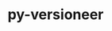 ---
title: "py-versioneer"
layout: cache
categories: [package, v0.19]
meta: {"versions": ["0.26"], "compilers": ["gcc@=11.1.0", "gcc@=7.3.1", "gcc@=7.5.0", "oneapi@=2022.1.0"], "oss": ["amzn2", "ubuntu18.04", "ubuntu20.04"], "platforms": ["linux"], "targets": ["x86_64", "x86_64_v3"], "stacks": ["data-vis-sdk", "e4s", "e4s-oneapi", "ml-cpu", "ml-cuda", "ml-rocm", "radiuss"], "num_specs": 6, "num_specs_by_stack": {"ml-cuda": 1, "ml-rocm": 1, "ml-cpu": 1, "data-vis-sdk": 1, "radiuss": 1, "e4s": 2, "e4s-oneapi": 1}}
spec_details: [{"hash": "ryliz6rsb2qe73ox2yccwggw2i2jymqr", "compiler": "gcc@=7.3.1", "versions": ["0.26"], "os": "amzn2", "platform": "linux", "target": "x86_64_v3", "variants": ["build_system=python_pip"], "stacks": ["ml-cuda", "ml-rocm", "ml-cpu"], "size": "-", "tarball": "https://binaries.spack.io/releases/v0.19/build_cache/linux-amzn2-x86_64_v3/gcc-7.3.1/py-versioneer-0.26/linux-amzn2-x86_64_v3-gcc-7.3.1-py-versioneer-0.26-ryliz6rsb2qe73ox2yccwggw2i2jymqr.spack"}, {"hash": "gpiu62w7vo5a5tuos4yybhippoogihc2", "compiler": "gcc@=7.5.0", "versions": ["0.26"], "os": "ubuntu18.04", "platform": "linux", "target": "x86_64", "variants": ["build_system=python_pip"], "stacks": ["data-vis-sdk"], "size": "-", "tarball": "https://binaries.spack.io/releases/v0.19/build_cache/linux-ubuntu18.04-x86_64/gcc-7.5.0/py-versioneer-0.26/linux-ubuntu18.04-x86_64-gcc-7.5.0-py-versioneer-0.26-gpiu62w7vo5a5tuos4yybhippoogihc2.spack"}, {"hash": "ou3d6git2kxcbxhm2zobjma3izzsw3oc", "compiler": "gcc@=7.5.0", "versions": ["0.26"], "os": "ubuntu18.04", "platform": "linux", "target": "x86_64", "variants": ["build_system=python_pip"], "stacks": ["radiuss"], "size": "-", "tarball": "https://binaries.spack.io/releases/v0.19/build_cache/linux-ubuntu18.04-x86_64/gcc-7.5.0/py-versioneer-0.26/linux-ubuntu18.04-x86_64-gcc-7.5.0-py-versioneer-0.26-ou3d6git2kxcbxhm2zobjma3izzsw3oc.spack"}, {"hash": "js7yuwkskooe5bfda23qtohq3puz6idz", "compiler": "gcc@=11.1.0", "versions": ["0.26"], "os": "ubuntu20.04", "platform": "linux", "target": "x86_64", "variants": ["build_system=python_pip"], "stacks": ["e4s"], "size": "-", "tarball": "https://binaries.spack.io/releases/v0.19/build_cache/linux-ubuntu20.04-x86_64/gcc-11.1.0/py-versioneer-0.26/linux-ubuntu20.04-x86_64-gcc-11.1.0-py-versioneer-0.26-js7yuwkskooe5bfda23qtohq3puz6idz.spack"}, {"hash": "itrrqjijfgni6gpcpoqtuh7axvv3dcby", "compiler": "gcc@=11.1.0", "versions": ["0.26"], "os": "ubuntu20.04", "platform": "linux", "target": "x86_64", "variants": ["build_system=python_pip"], "stacks": ["e4s"], "size": "-", "tarball": "https://binaries.spack.io/releases/v0.19/build_cache/linux-ubuntu20.04-x86_64/gcc-11.1.0/py-versioneer-0.26/linux-ubuntu20.04-x86_64-gcc-11.1.0-py-versioneer-0.26-itrrqjijfgni6gpcpoqtuh7axvv3dcby.spack"}, {"hash": "oxapgdh7mmrnvqlvmhcrgxh6qfqhpo5a", "compiler": "oneapi@=2022.1.0", "versions": ["0.26"], "os": "ubuntu20.04", "platform": "linux", "target": "x86_64", "variants": ["build_system=python_pip"], "stacks": ["e4s-oneapi"], "size": "-", "tarball": "https://binaries.spack.io/releases/v0.19/build_cache/linux-ubuntu20.04-x86_64/oneapi-2022.1.0/py-versioneer-0.26/linux-ubuntu20.04-x86_64-oneapi-2022.1.0-py-versioneer-0.26-oxapgdh7mmrnvqlvmhcrgxh6qfqhpo5a.spack"}]
---